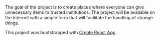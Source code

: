 The goal of the project is to create places where everyone can give unnecessary items to trusted institutions. The project will be available on the Internet with a simple form that will facilitate the handling of strange things. 




This project was bootstrapped with [Create React App](https://github.com/facebook/create-react-app).
